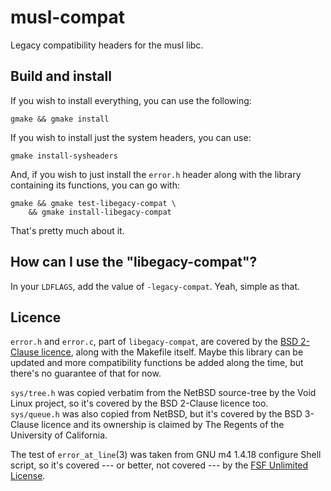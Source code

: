 # musl-compat
Legacy compatibility headers for the musl libc.

## Build and install

If you wish to install everything, you can use the following:

```console
gmake && gmake install
```

If you wish to install just the system headers, you can use:

```console
gmake install-sysheaders
```

And, if you wish to just install the ``error.h`` header along with the library
containing its functions, you can go with:

```console
gmake && gmake test-libegacy-compat \
    && gmake install-libegacy-compat
```

That's pretty much about it.

## How can I use the "libegacy-compat"?

In your ``LDFLAGS``, add the value of ``-legacy-compat``.
Yeah, simple as that.

## Licence

``error.h`` and ``error.c``, part of ``libegacy-compat``, are covered by the
[BSD 2-Clause licence](./LICENCE), along with the Makefile itself.
Maybe this library can be updated and more compatibility functions be added
along the time, but there's no guarantee of that for now.

``sys/tree.h`` was copied verbatim from the NetBSD source-tree by the Void Linux
project, so it's covered by the BSD 2-Clause licence too.  
``sys/queue.h`` was also copied from NetBSD, but it's covered by the BSD 3-Clause
licence and its ownership is claimed by The Regents of the University of California.

The test of ``error_at_line``(3) was taken from GNU m4 1.4.18 configure
Shell script, so it's covered --- or better, not covered --- by the
[FSF Unlimited License](./tests/LICENCE.FSFUL).
